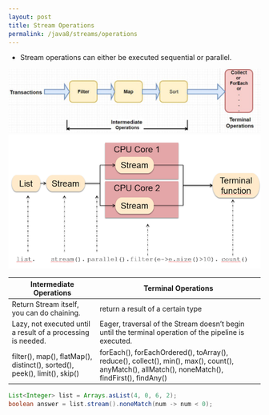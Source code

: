 ```yaml
---
layout: post
title: Stream Operations
permalink: /java8/streams/operations
---
```



* Stream operations can either be executed sequential or parallel.

![intermediate-operations](https://github.com/arpit04tripathi/files-cdn/raw/cdn/java/java8/intermediate-operations.png)
![stream-operations](https://github.com/arpit04tripathi/files-cdn/raw/cdn/java/java8/stream-operations.png)

|Intermediate Operations	| Terminal Operations|
---|---
Return Stream itself, you can do chaining.|return a result of a certain type
Lazy, not executed until a result of a processing is needed.|Eager, traversal of the Stream doesn’t begin until the terminal operation of the pipeline is executed.
filter(), map(), flatMap(), distinct(), sorted(), peek(), limit(), skip()|forEach(), forEachOrdered(), toArray(), reduce(), collect(), min(), max(), count(), anyMatch(), allMatch(), noneMatch(), findFirst(), findAny()

```java
List<Integer> list = Arrays.asList(4, 0, 6, 2); 
boolean answer = list.stream().noneMatch(num -> num < 0);
```
